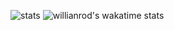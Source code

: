 ![stats](https://github-readme-stats.vercel.app/api?username=saphirepi&show_icons=true&theme=midnight-purple&border_radius=0&hide_border=true&locale=ru&hide_title=true)
![willianrod's wakatime stats](https://github-readme-stats.vercel.app/api/wakatime?username=b3394ea1-31b1-41fb-9b14-b9939ec01dd3&theme=midnight-purple&border_radius=0&hide_border=true&locale=ru&hide_title=true)
